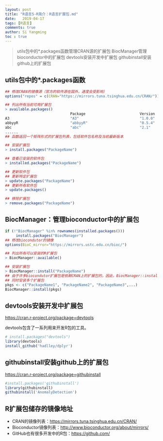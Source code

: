 ```yaml
---
layout: post
title: "R语言5-R简介：R语言扩展包.md"
date:   2019-04-17
tags: [R语言]
comments: true
author: Si Yangming
toc : true
---
```

> utils包中的*.packages函数管理CRAN源的扩展包
BiocManager管理bioconductor中的扩展包
devtools安装开发中扩展包
githubinstall安装github上的扩展包
## utils包中的*.packages函数
```R
## 修改CRAN的镜像源（官方的软件源在国外，速度会受影响）
options("repos" = c(CRAN="https://mirrors.tuna.tsinghua.edu.cn/CRAN/"))

## 列出所有当前可用扩展包
> available.packages()
                              Package                         Version         
A3                            "A3"                            "1.0.0"         
abbyyR                        "abbyyR"                        "0.5.4"         
abc                           "abc"                           "2.1"           
......
## 函数返回一个矩阵形式的扩展包列表，包括软件包名称及当前最新版本

## 安装扩展包
> install.packages("PackageName")

## 查看已安装的软件包
> installed.packages("PackageName")

## 更新软件包
## 更新特定扩展包
> update.packages("PackageName")
## 更新所有软件包
> update.packages()

## 移除扩展包
> remove.packages("PackageName")
```
## BiocManager：管理bioconductor中的扩展包
```R
if (!"BiocManager" %in% rownames(installed.packages()))
     install.packages("BiocManager")
## 修改biocondutor的镜像
options(BioC_mirror="https://mirrors.ustc.edu.cn/bioc/")

## 列出所有可以安装的R扩展包
> BiocManager::available()

## 安装扩展包
> BiocManager::install("PackageName")
## 由于许多biocondutor扩展包是依赖CRAN上的扩展包的，因此，BiocManager::install()也可以用来安装CRAN的扩展包
## 同时安装多个扩展包
pkgs <- c("PackageName1", "PackageName2", "PackageName3",...)
BiocManager::install(pkgs)
```
## devtools安装开发中扩展包
https://cran.r-project.org/package=devtools

devtools包含了一系列用来开发R包的工具。

```R
# install.packages("devtools")
library(devtools)
install_github('hadlley/dplyr')
```
## githubinstall安装github上的扩展包
https://cran.r-project.org/package=githubinstall
```R
#install.packages('githubinstall') 
library(githubinstall)
githubinstall('AnomalyDetection')
```
## R扩展包储存的镜像地址
* CRAN的镜像列表：https://mirrors.tuna.tsinghua.edu.cn/CRAN/
* Bioconductor镜像列表：http://www.bioconductor.org/about/mirrors/
* GitHub也有很多开发中的R包：https://github.com/

